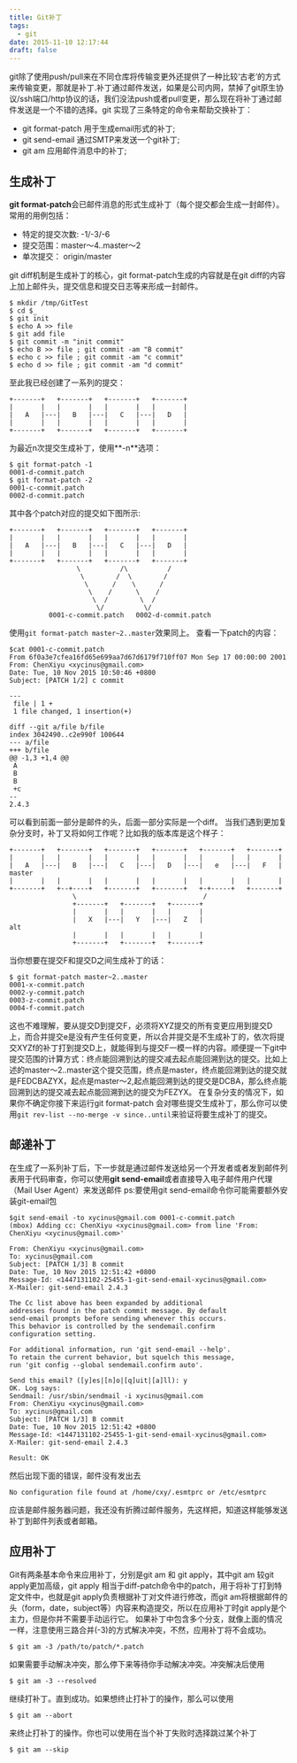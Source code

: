 ```yaml
---
title: Git补丁
tags:
  - git
date: 2015-11-10 12:17:44
draft: false
---
```

git除了使用push/pull来在不同仓库将传输变更外还提供了一种比较‘古老’的方式来传输变更，那就是补丁.补丁通过邮件发送，如果是公司内网，禁掉了git原生协议/ssh端口/http协议的话，我们没法push或者pull变更，那么现在将补丁通过邮件发送是一个不错的选择。git 实现了三条特定的命令来帮助交换补丁：
 
* git format-patch 用于生成email形式的补丁;
* git send-email 通过SMTP来发送一个git补丁;
* git am 应用邮件消息中的补丁;

## 生成补丁
**git format-patch**会已邮件消息的形式生成补丁（每个提交都会生成一封邮件）。
常用的用例包括：
* 特定的提交次数: -1/-3/-6
* 提交范围：master～4..master～2
* 单次提交： origin/master

git diff机制是生成补丁的核心，git format-patch生成的内容就是在git diff的内容上加上邮件头，提交信息和提交日志等来形成一封邮件。

	$ mkdir /tmp/GitTest 
	$ cd $_
	$ git init
	$ echo A >> file 
	$ git add file
	$ git commit -m "init commit"
	$ echo B >> file ; git commit -am "B commit"
	$ echo c >> file ; git commit -am "c commit"
	$ echo d >> file ; git commit -am "d commit"
至此我已经创建了一系列的提交：

	+-------+   +-------+   +-------+   +-------+
	|       |   |       |   |       |   |       |
	|   A   |---|   B   |---|   C   |---|   D   |
	|       |   |       |   |       |   |       |
	+-------+   +-------+   +-------+   +-------+
为最近n次提交生成补丁，使用**-n**选项：

	$ git format-patch -1
	0001-d-commit.patch
	$ git format-patch -2
	0001-c-commit.patch
	0002-d-commit.patch
其中各个patch对应的提交如下图所示:

	+-------+   +-------+   +-------+   +-------+
	|       |   |       |   |       |   |       |
	|   A   |---|   B   |---|   C   |---|   D   |
	|       |   |       |   |       |   |       |
	+-------+   +-------+   +-------+   +-------+
	                 \          /\          /
	                  \        /  \        /
	                   \      /    \      /
	                    \    /      \    / 
	                     \  /        \  / 
	                      \/          \/
	          0001-c-commit.patch   0002-d-commit.patch
使用`git format-patch master~2..master`效果同上。
查看一下patch的内容：

	$cat 0001-c-commit.patch
	From 6f0a3e7cfea16fd65e699aa7d67d6179f710ff07 Mon Sep 17 00:00:00 2001
	From: ChenXiyu <xycinus@gmail.com>
	Date: Tue, 10 Nov 2015 10:50:46 +0800
	Subject: [PATCH 1/2] c commit

	---
	 file | 1 +
	 1 file changed, 1 insertion(+)

	diff --git a/file b/file
	index 3042490..c2e990f 100644
	--- a/file
	+++ b/file
	@@ -1,3 +1,4 @@
	 A
	 B
	 B
	 +c
	-- 
	2.4.3
可以看到前面一部分是邮件的头，后面一部分实际是一个diff。
当我们遇到更加复杂分支时，补丁又将如何工作呢？比如我的版本库是这个样子：

	+-------+   +-------+   +-------+   +-------+   +-------+   +-------+
	|       |   |       |   |       |   |       |   |       |   |       |
	|   A   |---|   B   |---|   C   |---|   D   |---|   e   |---|   F   |       master
	|       |   |       |   |       |   |       |   |       |   |       |
	+-------+   +--+----+   +-------+   +-------+   +-+-----+   +-------+
                	\                                /
                  	+-------+   +-------+   +-------+
                  	|       |   |       |   |       |
                  	|   X   |---|   Y   |---|   Z   |                         alt
                  	|       |   |       |   |       |
                  	+-------+   +-------+   +-------+
当你想要在提交F和提交D之间生成补丁的话：

	$ git format-patch master~2..master
	0001-x-commit.patch
	0002-y-commit.patch
	0003-z-commit.patch
	0004-f-commit.patch
这也不难理解，要从提交D到提交F，必须将XYZ提交的所有变更应用到提交D上，而合并提交e是没有产生任何变更，所以合并提交是不生成补丁的，依次将提交XYZf的补丁打到提交D上，就能得到与提交F一模一样的内容。顺便提一下git中提交范围的计算方式：终点能回溯到达的提交减去起点能回溯到达的提交。比如上述的master～2..master这个提交范围，终点是master，终点能回溯到达的提交就是FEDCBAZYX，起点是master～2,起点能回溯到达的提交是DCBA，那么终点能回溯到达的提交减去起点能回溯到达的提交为FEZYX。
在复杂分支的情况下，如果你不确定你接下来运行git format-patch 会对哪些提交生成补丁，那么你可以使用`git rev-list --no-merge -v since..until`来验证将要生成补丁的提交。
## 邮递补丁
在生成了一系列补丁后，下一步就是通过邮件发送给另一个开发者或者发到邮件列表用于代码审查，你可以使用**git send-email**或者直接导入电子邮件用户代理（Mail User Agent）来发送邮件
ps:要使用git send-email命令你可能需要额外安装git-email包

	$git send-email -to xycinus@gmail.com 0001-c-commit.patch
	(mbox) Adding cc: ChenXiyu <xycinus@gmail.com> from line 'From: ChenXiyu <xycinus@gmail.com>'

	From: ChenXiyu <xycinus@gmail.com>
	To: xycinus@gmail.com
	Subject: [PATCH 1/3] B commit
	Date: Tue, 10 Nov 2015 12:51:42 +0800
	Message-Id: <1447131102-25455-1-git-send-email-xycinus@gmail.com>
	X-Mailer: git-send-email 2.4.3

	The Cc list above has been expanded by additional
	addresses found in the patch commit message. By default
	send-email prompts before sending whenever this occurs.
	This behavior is controlled by the sendemail.confirm
	configuration setting.

	For additional information, run 'git send-email --help'.
	To retain the current behavior, but squelch this message,
	run 'git config --global sendemail.confirm auto'.

	Send this email? ([y]es|[n]o|[q]uit|[a]ll): y
	OK. Log says:
	Sendmail: /usr/sbin/sendmail -i xycinus@gmail.com
	From: ChenXiyu <xycinus@gmail.com>
	To: xycinus@gmail.com
	Subject: [PATCH 1/3] B commit
	Date: Tue, 10 Nov 2015 12:51:42 +0800
	Message-Id: <1447131102-25455-1-git-send-email-xycinus@gmail.com>
	X-Mailer: git-send-email 2.4.3

	Result: OK
然后出现下面的错误，邮件没有发出去

	No configuration file found at /home/cxy/.esmtprc or /etc/esmtprc
应该是邮件服务器问题，我还没有折腾过邮件服务，先这样把，知道这样能够发送补丁到邮件列表或者邮箱。
## 应用补丁
Git有两条基本命令来应用补丁，分别是git am 和 git apply，其中git am 较git apply更加高级，git apply 相当于diff-patch命令中的patch，用于将补丁打到特定文件中，也就是git apply负责根据补丁对文件进行修改，而git am将根据邮件的头（form，date，subject等）内容来构造提交，所以在应用补丁时git apply是个主力，但是你并不需要手动运行它。
如果补丁中包含多个分支，就像上面的情况一样，注意使用三路合并(-3)的方式解决冲突，不然，应用补丁将不会成功。

	$ git am -3 /path/to/patch/*.patch
如果需要手动解决冲突，那么停下来等待你手动解决冲突。冲突解决后使用

	$ git am -3 --resolved
继续打补丁。直到成功。如果想终止打补丁的操作，那么可以使用

	$ git am --abort
来终止打补丁的操作。你也可以使用在当个补丁失败时选择跳过某个补丁
	
	$ git am --skip
